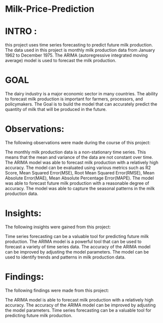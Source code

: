 # Milk-Price-Prediction
# INTRO :
this project uses time series forecasting to predict future milk production. The data used in this project is monthly milk production data from January 1962 to December 1975. The ARIMA (autoregressive integrated moving average) model is used to forecast the milk production. 
# GOAL
The dairy industry is a major economic sector in many countries. The ability to forecast milk production is important for farmers, processors, and policymakers. The Goal is to build the model that can accurately predict the quantity of milk that will be produced in the future.

# Observations:
The following observations were made during the course of this project:

The monthly milk production data is a non-stationary time series. This means that the mean and variance of the data are not constant over time.
The ARIMA model was able to forecast milk production with a relatively high accuracy.
The model can be evaluated using various metrics such as R2 Score, Mean Squared Error(MSE), Root Mean Squared Error(RMSE), Mean Absolute Error(MAE), Mean Absolute Percentage Error(MAPE).
The model was able to forecast future milk production with a reasonable degree of accuracy.
The model was able to capture the seasonal patterns in the milk production data.
# Insights:
The following insights were gained from this project:

Time series forecasting can be a valuable tool for predicting future milk production.
The ARIMA model is a powerful tool that can be used to forecast a variety of time series data.
The accuracy of the ARIMA model can be improved by adjusting the model parameters.
The model can be used to identify trends and patterns in milk production data.
# Findings:
The following findings were made from this project:

The ARIMA model is able to forecast milk production with a relatively high accuracy.
The accuracy of the ARIMA model can be improved by adjusting the model parameters.
Time series forecasting can be a valuable tool for predicting future milk production.

